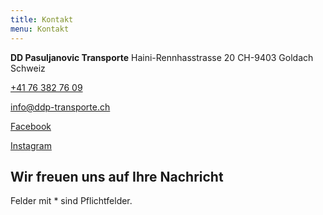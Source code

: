 ```yaml
---
title: Kontakt
menu: Kontakt
---
```

<div class="top">
    <div class="contact-distributed">
        <div class="contact-center">
            <div>
                <i class="fas fa-map-marker-alt"></i>
                <p>
                    <span><b>DD Pasuljanovic Transporte</b></span>
                    <span>Haini-Rennhasstrasse 20</span>
                    <span>CH-9403 Goldach</span>
                    <span>Schweiz</span>
                </p>
            </div>
        </div>            
        <div class="contact-center">
            <div>
                <i class="fas fa-mobile-alt"></i>
                <p><a href="tel:0041763827609">+41 76 382 76 09</a></p>
            </div>
            <div>
                <i class="fas fa-envelope"></i>
                <p><a href="mailto:info@ddp-transporte.ch">info@ddp-transporte.ch</a></p>
            </div>
            <div>
                <i class="fab fa-facebook-f"></i>
                <p><a href="https://www.facebook.com/DD-Pasuljanovic-Transporte-292168738056955">Facebook</a></p>
            </div>
             <div>
               <i class="fab fa-instagram"></i>
                <p><a href="https://www.instagram.com/ddpasuljanovic/">Instagram</a></p>
            </div>
        </div>
    </div>
</div>
<h2>Wir freuen uns auf Ihre Nachricht</h2>
<span class="line"></span>
<p>Felder mit * sind Pflichtfelder.</p>